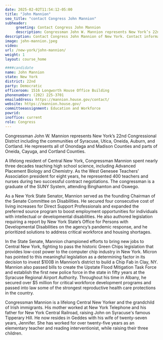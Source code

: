 ```yaml
---
date: 2025-02-02T11:54:12-05:00
title: "John Mannion"
seo_title: "contact Congress John Mannion"
subheader:
     greeting: Contact Congress John Mannion
     description: Congressman John W. Mannion represents New York’s 22nd Congressional District including the communities of Syracuse, Utica, Oneida, Auburn, and Cortland. He represents all of Onondaga and Madison Counties and parts of Oneida, Cayuga, and Cortland Counties.
description: Contact Congress John Mannion of New York. Contact information for John Mannion includes email address, phone number, and mailing address.
image: john-mannion.jpeg
video:
url: /new-york/john-mannion/
weight: 1
layout: course_home

####candidate
name: John Mannion
state: New York
district: 22nd
party: Democratic
officeroom: 1516 Longworth House Office Building
phonenumber: (202) 225-3701
emailaddress: https://mannion.house.gov/contact/
website: https://mannion.house.gov/
committeeassignment: Education and Workforce
powrid: 
inoffice: current
role: Congress
---
```

Congressman John W. Mannion represents New York’s 22nd Congressional District including the communities of Syracuse, Utica, Oneida, Auburn, and Cortland. He represents all of Onondaga and Madison Counties and parts of Oneida, Cayuga, and Cortland Counties.

A lifelong resident of Central New York, Congressman Mannion spent nearly three decades teaching high school science, including Advanced Placement Biology and Chemistry. As the West Genesee Teachers’ Association president for eight years, he represented 400 teachers and nurses during two successful contract negotiations. The congressman is a graduate of the SUNY System, attending Binghamton and Oswego.

As a New York State Senator, Mannion served as the founding Chairman of the Senate Committee on Disabilities. He secured four consecutive cost of living increases for Direct Support Professionals and expanded the preferred source program to boost employment opportunities for individuals with intellectual or developmental disabilities. He also authored legislation requiring a report by New York State’s Office for Persons with Developmental Disabilities on the agency’s pandemic response, and he prioritized solutions to address critical workforce and housing shortages.

In the State Senate, Mannion championed efforts to bring new jobs to Central New York, fighting to pass the historic Green Chips legislation that provides low-cost power to the computer chip industry in New York. Micron has pointed to this meaningful legislation as a determining factor in its decision to invest $100B in Mannion’s district to build a Chip Fab in Clay, NY. Mannion also passed bills to create the Upstate Flood Mitigation Task Force and establish the first new police force in the state in fifty years at the Syracuse Regional Airport Authority. Throughout his time in Albany, he secured over $5 million for critical workforce development programs and passed into law some of the strongest reproductive health care protections in the country.

Congressman Mannion is a lifelong Central New Yorker and the grandchild of Irish immigrants. His mother worked at New York Telephone and his father for New York Central Railroad, raising John on Syracuse's famous Tipperary Hill. He now resides in Geddes with his wife of twenty-seven years, Jennifer. She has worked for over twenty-five years as an elementary teacher and reading interventionist, while raising their three children. 
